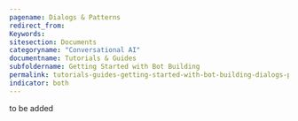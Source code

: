 ```yaml
---
pagename: Dialogs & Patterns
redirect_from:
Keywords:
sitesection: Documents
categoryname: "Conversational AI"
documentname: Tutorials & Guides
subfoldername: Getting Started with Bot Building
permalink: tutorials-guides-getting-started-with-bot-building-dialogs-patterns.html
indicator: both
---
```


to be added
